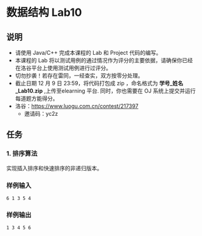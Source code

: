 <h1> 数据结构 Lab10 </h1>

## 说明

- 请使用 Java/C++ 完成本课程的 Lab 和 Project 代码的编写。<br>
- 本课程的 Lab 将以测试用例的通过情况作为评分的主要依据，请确保你已经在洛谷平台上使用测试用例进行过评分。<br>
- 切勿抄袭！若存在雷同，一经查实，双方按零分处理。<br>
- 截止日期 12 月 9 日 23:59，将代码打包成 zip ，命名格式为 **学号_姓名_Lab10.zip** ,上传至elearning 平台. 同时，你也需要在 OJ 系统上提交并运行每道题方能得分。<br>
- 洛谷：https://www.luogu.com.cn/contest/217397 <br>
  - 邀请码：yc2z

## 任务 

### 1. 排序算法

实现插入排序和快速排序的非递归版本。

### 样例输入

```
6 1 3 5 4
```

### 样例输出

```
1 3 4 5 6
```

